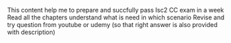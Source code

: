 This content help me to prepare and succfully pass Isc2 CC exam in a week 
Read all the chapters understand what is need in which scenario
Revise and try question from youtube or udemy (so that right answer is also provided with description)
